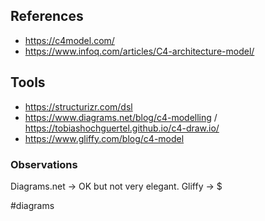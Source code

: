 ## References
- https://c4model.com/
- https://www.infoq.com/articles/C4-architecture-model/


## Tools
- https://structurizr.com/dsl
- https://www.diagrams.net/blog/c4-modelling / https://tobiashochguertel.github.io/c4-draw.io/
- https://www.gliffy.com/blog/c4-model

### Observations
Diagrams.net -> OK but not very elegant.
Gliffy -> $

<!-- Keywords -->
#diagrams
<!-- /Keywords -->

